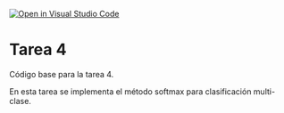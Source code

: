 [![Open in Visual Studio Code](https://classroom.github.com/assets/open-in-vscode-c66648af7eb3fe8bc4f294546bfd86ef473780cde1dea487d3c4ff354943c9ae.svg)](https://classroom.github.com/online_ide?assignment_repo_id=10457904&assignment_repo_type=AssignmentRepo)
# Tarea 4

Código base para la tarea 4.

En esta tarea se implementa el método softmax para clasificación multi-clase.
